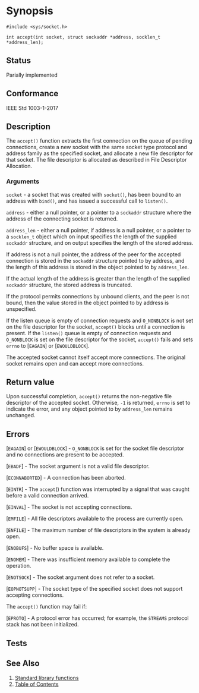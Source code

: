 # Synopsis

`#include <sys/socket.h>`

`int accept(int socket, struct sockaddr *address,
       socklen_t *address_len);`

## Status

Parially implemented

## Conformance

IEEE Std 1003-1-2017

## Description

The `accept()` function extracts the first connection on the queue of pending connections, create a new socket with the same socket type protocol and address family as the specified socket, and allocate a new file descriptor for that socket. The file descriptor is  allocated as described in File Descriptor Allocation.

### Arguments

`socket` - a socket that was created with `socket()`, has been bound to an address with `bind()`, and has issued a successful call to `listen()`.

`address` - either a null pointer, or a pointer to a `sockaddr` structure where the address of the connecting socket is returned.

`address_len` - either a null pointer, if address is a null pointer, or a pointer to a `socklen_t` object which on input specifies the length of the supplied `sockaddr` structure, and on output specifies the length of the stored address.

If address is not a null pointer, the address of the peer for the accepted connection is stored in the `sockaddr` structure pointed to by address, and the length of this address is stored in the object pointed to by `address_len`.

If the actual length of the address is greater than the length of the supplied `sockaddr` structure, the stored address is truncated.

If the protocol permits connections by unbound clients, and the peer is not bound, then the value stored in the object pointed to by address is unspecified.

If the listen queue is empty of connection requests and `O_NONBLOCK` is not set on the file descriptor for the socket, `accept()` blocks until a connection is present. If the `listen()` queue is empty of connection requests and `O_NONBLOCK` is set on the file descriptor for the socket, `accept()` fails and sets `errno` to [`EAGAIN`] or [`EWOULDBLOCK`].

The accepted socket cannot itself accept more connections. The original socket remains open and can accept more connections.

## Return value

Upon successful completion, `accept()` returns the non-negative file descriptor of the accepted socket. Otherwise, `-1` is returned, `errno` is set to indicate the error, and any object pointed to by `address_len` remains unchanged.

## Errors

[`EAGAIN`] or [`EWOULDBLOCK`] - `O_NONBLOCK` is set for the socket file descriptor and no connections are present to be accepted.

[`EBADF`] - The socket argument is not a valid file descriptor.

[`ECONNABORTED`] - A connection has been aborted.

[`EINTR`] - The `accept`() function was interrupted by a signal that was caught before a valid connection arrived.

[`EINVAL`] - The socket is not accepting connections.

[`EMFILE`] - All file descriptors available to the process are currently open.

[`ENFILE`] - The maximum number of file descriptors in the system is already open.

[`ENOBUFS`] - No buffer space is available.

[`ENOMEM`] - There was insufficient memory available to complete the operation.

[`ENOTSOCK`] - The socket argument does not refer to a socket.

[`EOPNOTSUPP`] - The socket type of the specified socket does not support accepting connections.

The `accept()` function may fail if:

[`EPROTO`] - A protocol error has occurred; for example, the `STREAMS` protocol stack has not been initialized.

## Tests

## See Also

1. [Standard library functions](../README.md)
2. [Table of Contents](../../../README.md)